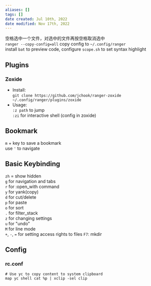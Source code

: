 ```yaml
---
aliases: []
tags: []
date created: Jul 10th, 2022
date modified: Nov 17th, 2022
---
```


空格选中一个文件，对选中的文件再按空格取消选中  
`ranger --copy-config=all` copy config to `~/.config/ranger`  
install `bat` to preview code, configure `scope.sh` to set syntax highlight

## Plugins

### Zoxide
- Install:  
`git clone https://github.com/jchook/ranger-zoxide ~/.config/ranger/plugins/zoxide`
- Usage:  
`:z path` to jump  
`:zi` for interactive shell (config in zoxide)

## Bookmark
`m` + key to save a bookmark  
use `'` to navigate

## Basic Keybinding
`zh` = show hidden  
`g` for navigation and tabs  
`r` for :open_with command  
`y` for yank(copy)  
`d` for cut/delete  
`p` for paste  
`o` for sort  
`.` for filter_stack  
`z` for changing settings  
`u` for "undo"  
`M` for line mode  
`+`, `-`, `=` for setting access rights to files
`F7`: mkdir

## Config

### rc.conf
```
# Use yc to copy content to system clipboard 
map yc shell cat %p | xclip -sel clip
```